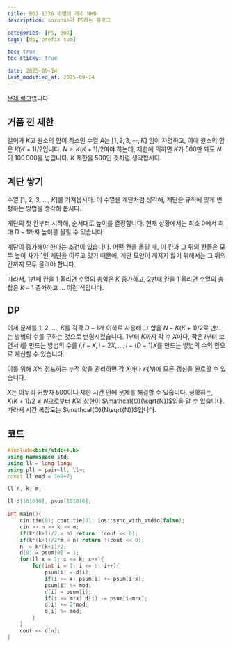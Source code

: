 ```yaml
---
title: BOJ 1336 수열의 개수 NKD
description: sorohue가 PS하는 블로그

categories: [PS, BOJ]
tags: [dp, prefix sum]

toc: true
toc_sticky: true

date: 2025-09-14
last_modified_at: 2025-09-14
---
```


[문제 링크](https://boj.kr/1336)입니다.

## 거품 낀 제한

길이가 $K$고 원소의 합이 최소인 수열 $A$는 $[1, 2, 3, \cdots , K]$ 임이 자명하고, 이때 원소의 합은 $K(K+1)/2$입니다. $N \ge K(K+1)/2$여야 하는데, 제한에 의하면 $K$가 500만 돼도 $N$이 $100\,000$을 넘깁니다. $K$ 제한을 500인 것처럼 생각합시다.

## 계단 쌓기

수열 [1, 2, 3, …, $K]$를 가져옵시다. 이 수열을 계단처럼 생각해, 계단을 규칙에 맞게 변형하는 방법을 생각해 봅시다.

계단의 첫 칸부터 시작해, 순서대로 높이를 결정합니다. 현재 상황에서는 최소 0에서 최대 $D-1$까지 높이를 올릴 수 있습니다. 

계단이 증가해야 한다는 조건이 있습니다. 어떤 칸을 올릴 때, 이 칸과 그 뒤의 칸들은 모두 높이 차가 1인 계단을 이루고 있기 때문에, 계단 모양이 깨지지 않기 위해서는 그 뒤의 칸까지 모두 올려야 합니다.

따라서, 1번째 칸을 1 올리면 수열의 총합은 $K$ 증가하고, 2번째 칸을 1 올리면 수열의 총합은 $K-1$ 증가하고 … 이런 식입니다.

## DP

이제 문제를 1, 2, …, $K$를 각각 $D-1$개 이하로 사용해 그 합을 $N-K(K+1)/2$로 만드는 방법의 수를 구하는 것으로 변형시켰습니다. 1부터 $K$까지 각 수 $X$마다, 작은 $i$부터 보면서 $i$를 만드는 방법의 수를 $i, i-X, i-2X,...,i-(D-1)X$를 만드는 방법의 수의 합으로 계산할 수 있습니다.

이를 위해 $X$씩 점프하는 누적 합을 관리하면 각 $X$마다 $\mathcal{O}(N)$에 모든 갱신을 완료할 수 있습니다.

$X$는 아무리 커봤자 500이니 제한 시간 안에 문제를 해결할 수 있습니다. 정확히는, $K(K+1)/2 \le N$으로부터 $K$의 상한이 $\mathcal{O}(\sqrt{N})$임을 알 수 있습니다. 따라서 시간 복잡도는 $\mathcal{O}(N\sqrt{N})$입니다.

## 코드

```cpp
#include<bits/stdc++.h>
using namespace std;
using ll = long long;
using pll = pair<ll, ll>;
const ll mod = 1e9+7;

ll n, k, m;

ll d[101010], psum[101010];

int main(){
	cin.tie(0); cout.tie(0); ios::sync_with_stdio(false);
	cin >> n >> k >> m;
	if(k*(k+1)/2 > n) return !(cout << 0);
	if(k*(k+1)/2*m < n) return !(cout << 0);
	n -= k*(k+1)/2;
	d[0] = psum[0] = 1;
	for(ll x = 1; x <= k; x++){
		for(int i = 1; i <= n; i++){
			psum[i] = d[i];
			if(i >= x) psum[i] += psum[i-x];
			psum[i] %= mod;
			d[i] = psum[i];
			if(i >= m*x) d[i] -= psum[i-m*x];
			d[i] += 2*mod;
			d[i] %= mod;
		}
	}
	cout << d[n];
}
```